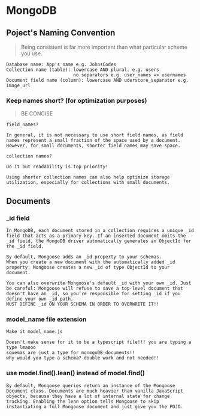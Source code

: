 # MongoDB

## Poject's Naming Convention

> Being consistent is far more important than what particular scheme you use.

```text
Database name: App's name e.g. JohnsCodes
Collection name (table): lowercase AND plural. e.g. users
                         no separators e.g. user_names => usernames
Document field name (column): lowercase AND uderscore_separator e.g. image_url
```

### Keep names short? (for optimization purposes)

> BE CONCISE

```texT
field_names?

In general, it is not necessary to use short field names, as field names represent a small fraction of the space used by a document. However, for small documents, shorter field names may save space.

collection names?

Do it but readability is top priority!

Using shorter collection names can also help optimize storage utilization, especially for collections with small documents.
```

## Documents

### \_id field

```text
In MongoDB, each document stored in a collection requires a unique _id field that acts as a primary key. If an inserted document omits the _id field, the MongoDB driver automatically generates an ObjectId for the _id field.

By default, Mongoose adds an _id property to your schemas.
When you create a new document with the automatically added _id property, Mongoose creates a new _id of type ObjectId to your document.

You can also overwrite Mongoose's default _id with your own _id. Just be careful: Mongoose will refuse to save a top-level document that doesn't have an _id, so you're responsible for setting _id if you define your own _id path.
MUST DEFINE _id ON YOUR SCHEMA IN ORDER TO OVERWRITE IT!!
```

### model_name file extension

```text
Make it model_name.js

Doesn't make sense for it to be a typescript file!!! you are typing a type lmaooo
squemas are just a type for monmgoDB documents!!
why would you type a schema? double work and not needed!!
```

### use model.find().lean() instead of model.find()

```text
By default, Mongoose queries return an instance of the Mongoose Document class. Documents are much heavier than vanilla JavaScript objects, because they have a lot of internal state for change tracking. Enabling the lean option tells Mongoose to skip instantiating a full Mongoose document and just give you the POJO.
```

```

```
